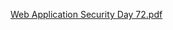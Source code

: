 [Web Application Security Day 72.pdf](https://github.com/fengsujie/Web-Application-Security-Day-72/files/9958246/Web.Application.Security.Day.72.pdf)

